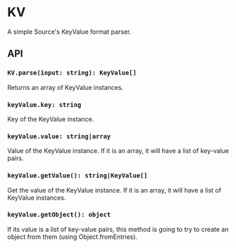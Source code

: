 # KV

A simple Source's KeyValue format parser.

## API

### `KV.parse(input: string): KeyValue[]`

Returns an array of KeyValue instances.

### `keyValue.key: string`

Key of the KeyValue instance.

### `keyValue.value: string|array`

Value of the KeyValue instance. If it is an array, it will have a list of key-value pairs.

### `keyValue.getValue(): string|KeyValue[]`

Get the value of the KeyValue instance. If it is an array, it will have a list of KeyValue instances.

### `keyValue.getObject(): object`

If its value is a list of key-value pairs, this method is going to try to create an object from them (using Object.fromEntries).
